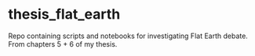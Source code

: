 # thesis_flat_earth
Repo containing scripts and notebooks for investigating Flat Earth debate. From chapters 5 + 6 of my thesis.
